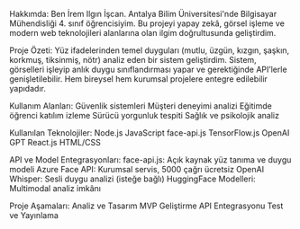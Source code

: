 Hakkımda:
Ben İrem Ilgın İşcan. Antalya Bilim Üniversitesi'nde Bilgisayar Mühendisliği 4. sınıf öğrencisiyim. Bu projeyi yapay zekâ, görsel işleme ve modern web teknolojileri alanlarına olan ilgim doğrultusunda geliştirdim.

Proje Özeti:
Yüz ifadelerinden temel duyguları (mutlu, üzgün, kızgın, şaşkın, korkmuş, tiksinmiş, nötr) analiz eden bir sistem geliştirdim. Sistem, görselleri işleyip anlık duygu sınıflandırması yapar ve gerektiğinde API’lerle genişletilebilir. Hem bireysel hem kurumsal projelere entegre edilebilir yapıdadır.

Kullanım Alanları:
Güvenlik sistemleri
Müşteri deneyimi analizi
Eğitimde öğrenci katılım izleme
Sürücü yorgunluk tespiti
Sağlık ve psikolojik analiz

Kullanılan Teknolojiler:
Node.js JavaScript face-api.js TensorFlow.js OpenAI GPT React.js HTML/CSS

API ve Model Entegrasyonları:
face-api.js: Açık kaynak yüz tanıma ve duygu modeli
Azure Face API: Kurumsal servis, 5000 çağrı ücretsiz
OpenAI Whisper: Sesli duygu analizi (isteğe bağlı)
HuggingFace Modelleri: Multimodal analiz imkânı

Proje Aşamaları:
Analiz ve Tasarım
MVP Geliştirme
API Entegrasyonu
Test ve Yayınlama
